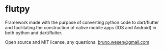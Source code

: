 # flutpy
Framework made with the purpose of converting python code to dart/flutter and facilitating the construction of native mobile apps (IOS and Android) in both python and dart/flutter.  

Open source and MIT license, any questions: bruno.wesen@gmail.com 
